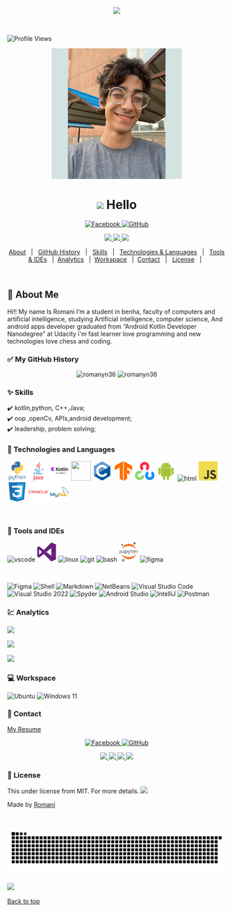 
<p align="center">
  <img src="https://capsule-render.vercel.app/api?type=waving&color=gradient&height=100&section=header"/>
</p>

<br>

![Profile Views](https://komarev.com/ghpvc/?username=romanyn36&color=blue)



<div align="center" id="top"> 
<img src="/images/me.jpg" alt="Romani" width="300" height="300" />
</div>

<h1 align="center"><img src="https://emojis.slackmojis.com/emojis/images/1531849430/4246/blob-sunglasses.gif?1531849430" width="30"/> Hello</h1>

<!-- links -->
<p align="center">
 <a href="https://www.facebook.com/romanyn3/" target="_blank">
  <img src="https://img.shields.io/badge/-RomaniNasser -1877F2?style=flat&logo=facebook&logoColor=white" alt="Facebook" />
</a>


<a href="https://github.com/romanyn36" target="_blank">
  <img src="https://img.shields.io/badge/-@romanyn36-181717?style=flat&logo=github&logoColor=white" alt="GitHub" />
</a>

</p>

<!-- social links -->
<p align="center">
<a href="https://romanyn36.github.io" target="_blank">
  <img height="50" src="https://user-images.githubusercontent.com/46517096/166972883-f5f1d88c-0246-4374-88ac-ded0f2cf0699.png"/>
</a>

<a href="https://www.linkedin.com/in/romanyn36/" target="_blank">
  <img height="50" src="https://user-images.githubusercontent.com/46517096/166973395-19676cd8-f8ec-4abf-83ff-da8243505b82.png"/>
</a>


<a href="https://twitter.com/romanyn36" target="_blank">
  <img height="50" src="https://user-images.githubusercontent.com/46517096/166974271-91dfa250-d70b-4cb9-8707-f1bda1b708c3.png"/>
</a>
</p>





<!-- page conants -->

<p align="center">
  <a href="#dart-about-me">About</a> &#xa0; | &#xa0; 
  <a href="#white_check_mark-my-github-history">GitHub History</a> &#xa0; | &#xa0;
  <a href="#sparkles-skills">Skills</a> &#xa0; | &#xa0;
  <a href="#rocket-technologies-and-languages">Technologies & Languages</a> &#xa0; | &#xa0;
  <a href="#rocket-tools-and-ides">Tools & IDEs</a> &#xa0; | &#xa0;<a href="#chart-analytics">Analytics</a> &#xa0; | &#xa0;<a href="#computer-workspace">Workspace</a> &#xa0; | &#xa0;<a href="#email-contact">Contact</a> &#xa0; | &#xa0;
  <a href="#memo-license">License</a> &#xa0; | &#xa0;
</p>

<br>


## :dart: About Me 
<p>
Hi!! My name Is Romani
I’m a student in benha, faculty of computers and artificial intelligence, studying Artificial intelligence, computer science,
And android apps developer graduated from “Android Kotlin Developer Nanodegree” at Udacity 
i'm fast learner love programming and new technologies 
love chess and coding.
</p>


### :white_check_mark: My GitHub History 

<p align="center">
	<img src=https://github-readme-stats.vercel.app/api?username=romanyn36&include_all_commits=true&count_private=true alt=romanyn36 />

  <img src="https://github-readme-stats.vercel.app/api/top-langs?username=romanyn36&show_icons=true&locale=en&layout=compact&theme=buefy" alt="romanyn36" />
</p>


### :sparkles: Skills 

:heavy_check_mark: kotlin,python, C++,Java;\
:heavy_check_mark: oop ,openCv, APIs,android development;\
:heavy_check_mark:  leadership, problem solving;




### :rocket: Technologies and Languages 
<p align="left">

<img src="https://raw.githubusercontent.com/devicons/devicon/master/icons/python/python-original-wordmark.svg" alt="python" width="45" height="45" />

<img src="https://raw.githubusercontent.com/devicons/devicon/master/icons/java/java-original-wordmark.svg" alt="java" width="45" height="45" />

<img src="https://raw.githubusercontent.com/devicons/devicon/master/icons/kotlin/kotlin-original-wordmark.svg" alt="kotlin" width="45" height="45" />

<img src="https://cdn.jsdelivr.net/gh/devicons/devicon/icons/cplusplus/cplusplus-original.svg" width="45" height="45"/>

<img src="https://raw.githubusercontent.com/devicons/devicon/master/icons/c/c-original.svg" alt="C" width="45" height="45" />

<img src="https://raw.githubusercontent.com/devicons/devicon/master/icons/tensorflow/tensorflow-original.svg" alt="TensorFlow" width="45" height="45" />

<img src="https://raw.githubusercontent.com/devicons/devicon/master/icons/opencv/opencv-original.svg" alt="OpenCV" width="45" height="45" />

<img src="https://raw.githubusercontent.com/devicons/devicon/master/icons/android/android-original.svg" alt="Android" width="45" height="45" />


<img src="https://cdn.jsdelivr.net/gh/devicons/devicon/icons/html5/html5-original.svg" alt="html" width="45" height="45"/>

<img src="https://raw.githubusercontent.com/devicons/devicon/master/icons/javascript/javascript-original.svg" alt="javascript" width="45" height="45" />
<img src="https://raw.githubusercontent.com/devicons/devicon/master/icons/css3/css3-original.svg" alt="CSS" width="45" height="45" />


<img src="https://raw.githubusercontent.com/devicons/devicon/master/icons/oracle/oracle-original.svg" alt="Oracle Database" width="45" height="45" />

<img src="https://raw.githubusercontent.com/devicons/devicon/master/icons/mysql/mysql-original-wordmark.svg" alt="mysql" width="45" height="45" />
   

&nbsp;


### :rocket: Tools and IDEs
<p align="left">
<img src="https://cdn.jsdelivr.net/gh/devicons/devicon/icons/vscode/vscode-original.svg" alt="vscode" width="45" height="45"/>

<img src="https://raw.githubusercontent.com/devicons/devicon/master/icons/visualstudio/visualstudio-plain.svg" alt="Visual Studio 2022" width="45" height="45" />

<img src="https://cdn.jsdelivr.net/gh/devicons/devicon/icons/linux/linux-original.svg" alt="linux" width="45" height="45"/>     

<img src="https://cdn.jsdelivr.net/gh/devicons/devicon/icons/git/git-original.svg" alt="git" width="45" height="45"/>

<img src="https://cdn.jsdelivr.net/gh/devicons/devicon/icons/bash/bash-original.svg" alt="bash" width="45" height="45"/>

<img src="https://raw.githubusercontent.com/devicons/devicon/master/icons/jupyter/jupyter-original-wordmark.svg" alt="Jupyter" width="45" height="45" />

<img src="https://cdn.jsdelivr.net/gh/devicons/devicon/icons/figma/figma-original.svg" alt="figma" width="45" height="45"/>   
</p>


&nbsp;

![Figma](https://img.shields.io/badge/-Figma-F24E1E?style=flat&logo=figma&logoColor=white) ![Shell](https://img.shields.io/badge/Shell-05122A?style=flat&logo=gnu-bash&logoColor=white) ![Markdown](https://img.shields.io/badge/-Markdown-05122A?style=flat&logo=markdown) ![NetBeans](https://img.shields.io/badge/-NetBeans-1B6AC6?style=flat&logo=apache-netbeans-ide&logoColor=white)
![Visual Studio Code](https://img.shields.io/badge/-Visual%20Studio%20Code-05122A?style=flat&logo=visual-studio-code&logoColor=007ACC) ![Visual Studio 2022](https://img.shields.io/badge/-Visual%20Studio%202022-5C2D91?style=flat&logo=visual-studio&logoColor=white) ![Spyder](https://img.shields.io/badge/-Spyder-FF0000?style=flat&logo=spyder-ide&logoColor=white)
![Android Studio](https://img.shields.io/badge/-Android%20Studio-3DDC84?style=flat&logo=android-studio&logoColor=white) ![IntelliJ](https://img.shields.io/badge/-IntelliJ-05122A?style=flat&logo=jetbrains) ![Postman](https://img.shields.io/badge/-Postman-05122A?style=flat&logo=postman)  &nbsp;




 ### :chart: Analytics
 <!-- theme=algolia 
 theme=buefy
 -->
 <p align="left">
  <img height="180em" src="https://github-readme-streak-stats.herokuapp.com/?user=romanyn36&theme=buefy" />
</p>  

 ![](http://github-profile-summary-cards.vercel.app/api/cards/profile-details?username=romanyn36&theme=buefy)

 ![](http://github-profile-summary-cards.vercel.app/api/cards/stats?username=romanyn36&theme=buefy&count_private=true)
<!-- ## 📊 Leetcode Stats
![LeetCode Stats](https://leetcard.jacoblin.cool/romanyn36?theme=light&font=Marvel)
 -->


 ### :computer: Workspace
![Ubuntu ](https://img.shields.io/badge/Ubuntu%2022.04.2-E95420?logo=ubuntu&logoColor=white&style=flat)
![Windows 11](https://img.shields.io/badge/Windows%2011-0078D6?logo=windows&logoColor=white&style=flat)



### :email: Contact ##
 <a href="https://github.com/romanyn36/Cv/blob/main/Romani-Nasrat-Resume-SW.pdf" target="_blank">My Resume </a>

<p align="center">
 <a href="https://www.facebook.com/romanyn3/" target="_blank">
  <img src="https://img.shields.io/badge/-Facebook-1877F2?style=flat&logo=facebook&logoColor=white" alt="Facebook" />
</a>

<!-- <a href="https://twitter.com/romanyn36" target="_blank">
  <img src="https://img.shields.io/badge/-@romanyn36-1DA1F2?style=flat&logo=twitter&logoColor=white" alt="Twitter" /> -->
</a>

<!-- <a href="https://www.instagram.com/romanyn36/" target="_blank">
  <img src="https://img.shields.io/badge/-romanyn36-E4405F?style=flat&logo=instagram&logoColor=white" alt="Instagram" />
</a> -->


<!-- <a href="mailto:youremail@example.com" target="_blank">
  <img src="https://img.shields.io/badge/-Email-D14836?style=flat&logo=mail.ru&logoColor=white" alt="Email" />
</a> -->

<!-- <a href="https://www.linkedin.com/in/romanyn36" target="_blank">
  <img src="https://img.shields.io/badge/-@romanyn36-0077B5?style=flat&logo=linkedin&logoColor=white" alt="LinkedIn" />
</a> -->

<a href="https://github.com/romanyn36" target="_blank">
  <img src="https://img.shields.io/badge/-@romanyn36-181717?style=flat&logo=github&logoColor=white" alt="GitHub" />
</a>

</p>

<!-- social links -->
<p align="center">
<a href="https://romanyn36.github.io" target="_blank">
  <img height="50" src="https://user-images.githubusercontent.com/46517096/166972883-f5f1d88c-0246-4374-88ac-ded0f2cf0699.png"/>
</a>

<a href="https://www.linkedin.com/in/romanyn36/" target="_blank">
  <img height="50" src="https://user-images.githubusercontent.com/46517096/166973395-19676cd8-f8ec-4abf-83ff-da8243505b82.png"/>
</a>

<a href="https://dev.to/romanyn36" target="_blank">
  <img height="50" src="https://user-images.githubusercontent.com/46517096/166974096-7aeecad4-483e-4c85-983f-f4b37b3f794e.png"/>
</a>

<a href="https://twitter.com/romanyn36" target="_blank">
  <img height="50" src="https://user-images.githubusercontent.com/46517096/166974271-91dfa250-d70b-4cb9-8707-f1bda1b708c3.png"/>
</a>
</p>



### :memo: License

This under license from MIT. For more details. [![](https://img.shields.io/github/license/sourcerer-io/hall-of-fame.svg?colorB=ff0000)]()

Made by <a href="https://github.com/romanyn36" target="_blank">Romani</a>

&#xa0;

![Snake Animation](https://github.com/romanyn36/romanyn36/blob/main/github-contribution-grid-snake.svg)


<p align="left">
  <img src="https://capsule-render.vercel.app/api?type=waving&color=gradient&height=100&section=footer"/>
</p>

<a href="#top">Back to top</a>
